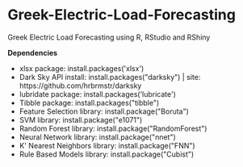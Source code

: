 # Greek-Electric-Load-Forecasting
Greek Electric Load Forecasting using R, RStudio and RShiny

<b>Dependencies</b>
<ul>
  <li>xlsx package: install.packages('xlsx')</li>
  <li>Dark Sky API install: install.packages("darksky") | site: https://github.com/hrbrmstr/darksky</li>
  <li>lubridate package: install.packages('lubricate')</li>
  <li>Tibble package: install.packages("tibble")</li>
  <li>Feature Selection library: install.package("Boruta")</li>
  <li>SVM library: install.package("e1071")</li>
  <li>Random Forest library: install.package("RandomForest")</li>
  <li>Neural Network library: install.package("nnet")</li>
  <li>K' Nearest Neighbors library: install.package("FNN")</li>
  <li>Rule Based Models library: install.package("Cubist")</li>
</ul>
